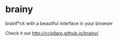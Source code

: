 brainy
======

brainf*ck with a beautiful interface in your browser

Check it out http://cciollaro.github.io/brainy/
